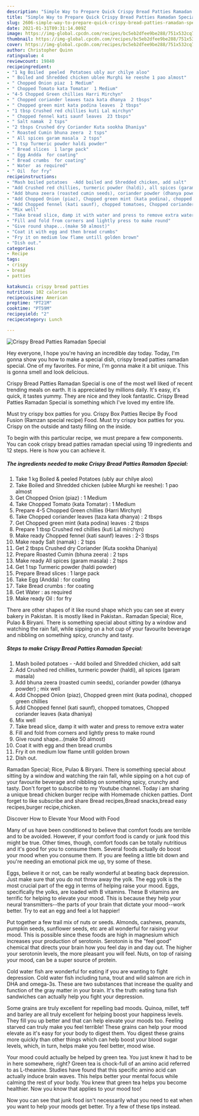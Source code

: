 ```yaml
---
description: "Simple Way to Prepare Quick Crispy Bread Patties Ramadan Special"
title: "Simple Way to Prepare Quick Crispy Bread Patties Ramadan Special"
slug: 2606-simple-way-to-prepare-quick-crispy-bread-patties-ramadan-special
date: 2021-01-31T09:31:14.009Z
image: https://img-global.cpcdn.com/recipes/bc5eb2dfee9be288/751x532cq70/crispy-bread-patties-ramadan-special-recipe-main-photo.jpg
thumbnail: https://img-global.cpcdn.com/recipes/bc5eb2dfee9be288/751x532cq70/crispy-bread-patties-ramadan-special-recipe-main-photo.jpg
cover: https://img-global.cpcdn.com/recipes/bc5eb2dfee9be288/751x532cq70/crispy-bread-patties-ramadan-special-recipe-main-photo.jpg
author: Christopher Quinn
ratingvalue: 4
reviewcount: 19840
recipeingredient:
- "1 kg Boiled  peeled  Potatoes ubly aur chilye aloo"
- " Boiled and Shredded chicken ublee Murghi ke reeshe 1 pao almost"
- " Chopped Onion piaz  1 Medium"
- " Chopped Tomato kata Tomatar  1 Medium"
- "4-5 Chopped Green chillies Harri Mirchyn"
- " Chopped coriander leaves taza kata dhanya  2 tbsps"
- " Chopped green mint kata podina leaves  2 tbsps"
- "1 tbsp Crushed red chillies kuti Lal mirchyn"
- " Chopped fennel kati saunf leaves  23 tbsps"
- " Salt namak  2 tsps"
- "2 tbsps Crushed dry Coriander Kuta sookha Dhaniya"
- " Roasted Cumin bhuna zeera  2 tsps"
- " All spices garam masala  2 tsps"
- "1 tsp Turmeric powder haldi powder"
- " Bread slices  1 large pack"
- " Egg Andda  for coating"
- " Bread crumbs  for coating"
- " Water  as required"
- " Oil  for fry"
recipeinstructions:
- "Mash boiled potatoes  -Add boiled and Shredded chicken, add salt"
- "Add Crushed red chillies, turmeric powder (haldi), all spices (garam masala)"
- "Add bhuna zeera (roasted cumin seeds), coriander powder (dhanya powder) ; mix well"
- "Add Chopped Onion (piaz), Chopped green mint (kata podina), chopped green chillies"
- "Add Chopped fennel (kati saunf), chopped tomatoes, Chopped coriander leaves (kata dhaniya)"
- "Mix well"
- "Take bread slice, damp it with water and press to remove extra water"
- "Fill and fold from corners and lightly press to make round"
- "Give round shape...(make 50 almost)"
- "Coat it with egg and then bread crumbs"
- "Fry it on medium low flame untill golden brown"
- "Dish out."
categories:
- Recipe
tags:
- crispy
- bread
- patties

katakunci: crispy bread patties 
nutrition: 102 calories
recipecuisine: American
preptime: "PT21M"
cooktime: "PT59M"
recipeyield: "2"
recipecategory: Lunch

---
```



![Crispy Bread Patties Ramadan Special](https://img-global.cpcdn.com/recipes/bc5eb2dfee9be288/751x532cq70/crispy-bread-patties-ramadan-special-recipe-main-photo.jpg)

Hey everyone, I hope you're having an incredible day today. Today, I'm gonna show you how to make a special dish, crispy bread patties ramadan special. One of my favorites. For mine, I'm gonna make it a bit unique. This is gonna smell and look delicious.

Crispy Bread Patties Ramadan Special is one of the most well liked of recent trending meals on earth. It is appreciated by millions daily. It's easy, it's quick, it tastes yummy. They are nice and they look fantastic. Crispy Bread Patties Ramadan Special is something which I've loved my entire life.

Must try crispy box patties for you. Crispy Box Patties Recipe By Food Fusion (Ramzan special recipe) Food. Must try crispy box patties for you. Crispy on the outside and tasty filling on the inside.


To begin with this particular recipe, we must prepare a few components. You can cook crispy bread patties ramadan special using 19 ingredients and 12 steps. Here is how you can achieve it.

<!--inarticleads1-->

##### The ingredients needed to make Crispy Bread Patties Ramadan Special:

1. Take 1 kg Boiled &amp; peeled  Potatoes (ubly aur chilye aloo)
1. Take  Boiled and Shredded chicken (ublee Murghi ke reeshe): 1 pao almost
1. Get  Chopped Onion (piaz) : 1 Medium
1. Take  Chopped Tomato (kata Tomatar) : 1 Medium
1. Prepare 4-5 Chopped Green chillies (Harri Mirchyn)
1. Take  Chopped coriander leaves (taza kata dhanya) : 2 tbsps
1. Get  Chopped green mint (kata podina) leaves : 2 tbsps
1. Prepare 1 tbsp Crushed red chillies (kuti Lal mirchyn)
1. Make ready  Chopped fennel (kati saunf) leaves : 2-3 tbsps
1. Make ready  Salt (namak) : 2 tsps
1. Get 2 tbsps Crushed dry Coriander (Kuta sookha Dhaniya)
1. Prepare  Roasted Cumin (bhuna zeera) : 2 tsps
1. Make ready  All spices (garam masala) : 2 tsps
1. Get 1 tsp Turmeric powder (haldi powder)
1. Prepare  Bread slices : 1 large pack
1. Take  Egg (Andda) : for coating
1. Take  Bread crumbs : for coating
1. Get  Water : as required
1. Make ready  Oil : for fry


There are other shapes of it like round shape which you can see at every bakery in Pakistan. It is mostly liked in Pakistan.. Ramadan Special; Rice, Pulao &amp; Biryani. There is something special about sitting by a window and watching the rain fall, while sipping on a hot cup of your favourite beverage and nibbling on something spicy, crunchy and tasty. 

<!--inarticleads2-->

##### Steps to make Crispy Bread Patties Ramadan Special:

1. Mash boiled potatoes  - -Add boiled and Shredded chicken, add salt
1. Add Crushed red chillies, turmeric powder (haldi), all spices (garam masala)
1. Add bhuna zeera (roasted cumin seeds), coriander powder (dhanya powder) ; mix well
1. Add Chopped Onion (piaz), Chopped green mint (kata podina), chopped green chillies
1. Add Chopped fennel (kati saunf), chopped tomatoes, Chopped coriander leaves (kata dhaniya)
1. Mix well
1. Take bread slice, damp it with water and press to remove extra water
1. Fill and fold from corners and lightly press to make round
1. Give round shape...(make 50 almost)
1. Coat it with egg and then bread crumbs
1. Fry it on medium low flame untill golden brown
1. Dish out.


Ramadan Special; Rice, Pulao &amp; Biryani. There is something special about sitting by a window and watching the rain fall, while sipping on a hot cup of your favourite beverage and nibbling on something spicy, crunchy and tasty. Don&#39;t forget to subscribe to my Youtube channel. Today i am sharing a unique bread chicken burger recipe with Homemade chicken patties. Dont forget to like subscribe and share Bread recipes,Bread snacks,bread easy recipes,burger recipe,chicken. 

Discover How to Elevate Your Mood with Food


Many of us have been conditioned to believe that comfort foods are terrible and to be avoided. However, if your comfort food is candy or junk food this might be true. Other times, though, comfort foods can be totally nutritious and it's good for you to consume them. Several foods actually do boost your mood when you consume them. If you are feeling a little bit down and you're needing an emotional pick me up, try some of these.

Eggs, believe it or not, can be really wonderful at beating back depression. Just make sure that you do not throw away the yolk. The egg yolk is the most crucial part of the egg in terms of helping raise your mood. Eggs, specifically the yolks, are loaded with B vitamins. These B vitamins are terrific for helping to elevate your mood. This is because they help your neural transmitters--the parts of your brain that dictate your mood--work better. Try to eat an egg and feel a lot happier!

Put together a few trail mix of nuts or seeds. Almonds, cashews, peanuts, pumpkin seeds, sunflower seeds, etc are all wonderful for raising your mood. This is possible since these foods are high in magnesium which increases your production of serotonin. Serotonin is the "feel good" chemical that directs your brain how you feel day in and day out. The higher your serotonin levels, the more pleasant you will feel. Nuts, on top of raising your mood, can be a super source of protein.

Cold water fish are wonderful for eating if you are wanting to fight depression. Cold water fish including tuna, trout and wild salmon are rich in DHA and omega-3s. These are two substances that increase the quality and function of the gray matter in your brain. It's the truth: eating tuna fish sandwiches can actually help you fight your depression. 

Some grains are truly excellent for repelling bad moods. Quinoa, millet, teff and barley are all truly excellent for helping boost your happiness levels. They fill you up better and that can help elevate your moods too. Feeling starved can truly make you feel terrible! These grains can help your mood elevate as it's easy for your body to digest them. You digest these grains more quickly than other things which can help boost your blood sugar levels, which, in turn, helps make you feel better, mood wise.

Your mood could actually be helped by green tea. You just knew it had to be in here somewhere, right? Green tea is chock-full of an amino acid referred to as L-theanine. Studies have found that this specific amino acid can actually induce brain waves. This helps better your mental focus while calming the rest of your body. You knew that green tea helps you become healthier. Now you know that applies to your mood too!

Now you can see that junk food isn't necessarily what you need to eat when you want to help your moods get better. Try  a few  of  these  tips  instead.

